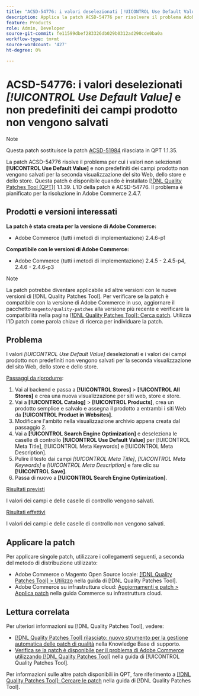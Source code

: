 ```yaml
---
title: "ACSD-54776: i valori deselezionati [!UICONTROL Use Default Value] e non predefiniti dei campi prodotto non vengono salvati per la seconda visualizzazione sito Web, archivio e archivio"
description: Applica la patch ACSD-54776 per risolvere il problema Adobe Commerce, per cui i valori non selezionati [!UICONTROL Use Default Value] e non predefiniti del campo prodotto non vengono salvati per la seconda visualizzazione del sito Web, dello store e dello store.
feature: Products
role: Admin, Developer
source-git-commit: fe11599dbef283326db029b0312ad290cde0ba0a
workflow-type: tm+mt
source-wordcount: '427'
ht-degree: 0%

---
```


# ACSD-54776: i valori deselezionati *[!UICONTROL Use Default Value]* e non predefiniti dei campi prodotto non vengono salvati

>[!NOTE]
>
>Questa patch sostituisce la patch [ACSD-51984](/help/tools/quality-patches-tool/patches-available-in-qpt/v1-1-35/acsd-51984-unchecked-used-default-value-and-non-default-product-field-values-are-not-saved.md) rilasciata in QPT 1.1.35.

La patch ACSD-54776 risolve il problema per cui i valori non selezionati **[!UICONTROL Use Default Value]** e non predefiniti dei campi prodotto non vengono salvati per la seconda visualizzazione del sito Web, dello store e dello store. Questa patch è disponibile quando è installato [[!DNL Quality Patches Tool (QPT)]](https://experienceleague.adobe.com/en/docs/commerce-knowledge-base/kb/announcements/commerce-announcements/magento-quality-patches-released-new-tool-to-self-serve-quality-patches) 1.1.39. L’ID della patch è ACSD-54776. Il problema è pianificato per la risoluzione in Adobe Commerce 2.4.7.

## Prodotti e versioni interessati

**La patch è stata creata per la versione di Adobe Commerce:**

* Adobe Commerce (tutti i metodi di implementazione) 2.4.6-p1

**Compatibile con le versioni di Adobe Commerce:**

* Adobe Commerce (tutti i metodi di implementazione) 2.4.5 - 2.4.5-p4, 2.4.6 - 2.4.6-p3

>[!NOTE]
>
>La patch potrebbe diventare applicabile ad altre versioni con le nuove versioni di [!DNL Quality Patches Tool]. Per verificare se la patch è compatibile con la versione di Adobe Commerce in uso, aggiornare il pacchetto `magento/quality-patches` alla versione più recente e verificare la compatibilità nella pagina [[!DNL Quality Patches Tool]: Cerca patch](https://experienceleague.adobe.com/tools/commerce-quality-patches/index.html). Utilizza l’ID patch come parola chiave di ricerca per individuare la patch.

## Problema

I valori *[!UICONTROL Use Default Value]* deselezionati e i valori dei campi prodotto non predefiniti non vengono salvati per la seconda visualizzazione del sito Web, dello store e dello store.

<u>Passaggi da riprodurre</u>:

1. Vai al backend e passa a **[!UICONTROL Stores]** > **[!UICONTROL All Stores]** e crea una nuova visualizzazione per siti web, store e store.
1. Vai a **[!UICONTROL Catalog]** > **[!UICONTROL Products]**, crea un prodotto semplice e salvalo e assegna il prodotto a entrambi i siti Web da **[!UICONTROL Product in Websites]**.
1. Modificare l&#39;ambito nella visualizzazione archivio appena creata dal passaggio 2.
1. Vai a **[!UICONTROL Search Engine Optimization]** e deseleziona le caselle di controllo **[!UICONTROL Use Default Value]** per [!UICONTROL Meta Title], [!UICONTROL Meta Keywords] e [!UICONTROL Meta Description].
1. Pulire il testo dai campi *[!UICONTROL Meta Title]*, *[!UICONTROL Meta Keywords]* e *[!UICONTROL Meta Description]* e fare clic su **[!UICONTROL Save]**.
1. Passa di nuovo a **[!UICONTROL Search Engine Optimization]**.

<u>Risultati previsti</u>

I valori dei campi e delle caselle di controllo vengono salvati.

<u>Risultati effettivi</u>

I valori dei campi e delle caselle di controllo non vengono salvati.

## Applicare la patch

Per applicare singole patch, utilizzare i collegamenti seguenti, a seconda del metodo di distribuzione utilizzato:

* Adobe Commerce o Magento Open Source locale: [[!DNL Quality Patches Tool] > Utilizzo](</help/tools/quality-patches-tool/usage.md>) nella guida di [!DNL Quality Patches Tool].
* Adobe Commerce su infrastruttura cloud: [Aggiornamenti e patch > Applica patch](https://experienceleague.adobe.com/docs/commerce-cloud-service/user-guide/develop/upgrade/apply-patches.html) nella guida Commerce su infrastruttura cloud.

## Lettura correlata

Per ulteriori informazioni su [!DNL Quality Patches Tool], vedere:

* [[!DNL Quality Patches Tool] rilasciato: nuovo strumento per la gestione automatica delle patch di qualità](https://experienceleague.adobe.com/en/docs/commerce-knowledge-base/kb/announcements/commerce-announcements/magento-quality-patches-released-new-tool-to-self-serve-quality-patches) nella Knowledge Base di supporto.
* [Verifica se la patch è disponibile per il problema di Adobe Commerce utilizzando  [!DNL Quality Patches Tool]](/help/tools/quality-patches-tool/patches-available-in-qpt/check-patch-for-magento-issue-with-magento-quality-patches.md) nella guida di [!UICONTROL Quality Patches Tool].


Per informazioni sulle altre patch disponibili in QPT, fare riferimento a [[!DNL Quality Patches Tool]: Cercare le patch](<https://experienceleague.adobe.com/tools/commerce-quality-patches/index.html>) nella guida di [!DNL Quality Patches Tool].
